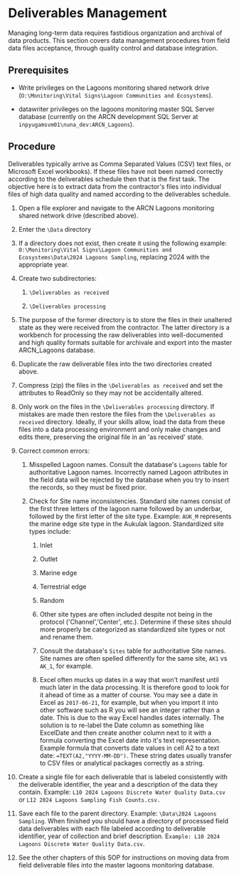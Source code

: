 

# Deliverables Management

Managing long-term data requires fastidious organization and archival of data products. This section covers data management procedures from field data files acceptance, through quality control and database integration.

## Prerequisites

-   Write privileges on the Lagoons monitoring shared network drive (`O:\Monitoring\Vital Signs\Lagoon Communities and Ecosystems`).

-   datawriter privileges on the lagoons monitoring master SQL Server database (currently on the ARCN development SQL Server at `inpyugamsvm01\nuna_dev:ARCN_Lagoons`).

## Procedure

Deliverables typically arrive as Comma Separated Values (CSV) text files, or Microsoft Excel workbooks). If these files have not been named correctly according to the deliverables schedule then that is the first task. The objective here is to extract data from the contractor's files into individual files of high data quality and named according to the deliverables schedule.

1.  Open a file explorer and navigate to the ARCN Lagoons monitoring shared network drive (described above).

2.  Enter the `\Data` directory

3.  If a directory does not exist, then create it using the following example: `O:\Monitoring\Vital Signs\Lagoon Communities and Ecosystems\Data\2024 Lagoons Sampling`, replacing 2024 with the appropriate year.

4.  Create two subdirectories:

    1.  `\Deliverables as received`

    2.  `\Deliverables processing`

5.  The purpose of the former directory is to store the files in their unaltered state as they were received from the contractor. The latter directory is a workbench for processing the raw deliverables into well-documented and high quality formats suitable for archivale and export into the master ARCN_Lagoons database.

6.  Duplicate the raw deliverable files into the two directories created above.

7.  Compress (zip) the files in the `\Deliverables as received` and set the attributes to ReadOnly so they may not be accidentally altered.

8.  Only work on the files in the `\Deliverables processing` directory. If mistakes are made then restore the files from the `\Deliverables as received` directory. Ideally, if your skills allow, load the data from these files into a data processing environment and only make changes and edits there, preserving the original file in an 'as received' state.

9.  Correct common errors:

    1.  Misspelled Lagoon names. Consult the database's `Lagoons` table for authoritative Lagoon names. Incorrectly named Lagoon attributes in the field data will be rejected by the database when you try to insert the records, so they must be fixed prior.

    2.  Check for Site name inconsistencies. Standard site names consist of the first three letters of the lagoon name followed by an underbar, followed by the first letter of the site type. Example: `AUK_M` represents the marine edge site type in the Aukulak lagoon. Standardized site types include:

        1.  Inlet

        2.  Outlet

        3.  Marine edge

        4.  Terrestrial edge

        5.  Random

        6.  Other site types are often included despite not being in the protocol ('Channel','Center', etc.). Determine if these sites should more properly be categorized as standardized site types or not and rename them.

        7.  Consult the database's `Sites` table for authoritative Site names. Site names are often spelled differently for the same site, `AK1` vs `AK_1`, for example.

        8.  Excel often mucks up dates in a way that won't manifest until much later in the data processing. It is therefore good to look for it ahead of time as a matter of course. You may see a date in Excel as `2017-06-21`, for example, but when you import it into other software such as R you will see an integer rather than a date. This is due to the way Excel handles dates internally. The solution is to re-label the Date column as something like ExcelDate and then create another column next to it with a formula converting the Excel date into it's text representation. Example formula that converts date values in cell A2 to a text date: `=TEXT(A2,"YYYY-MM-DD")`. These string dates usually transfer to CSV files or analytical packages correctly as a string.

10. Create a single file for each deliverable that is labeled consistently with the deliverable identifier, the year and a description of the data they contain. Example: `L10 2024 Lagoons Discrete Water Quality Data.csv` or `L12 2024 Lagoons Sampling Fish Counts.csv.`

11. Save each file to the parent directory. Example: `\Data\2024 Lagoons Sampling`. When finished you should have a directory of processed field data deliverables with each file labeled according to deliverable identifier, year of collection and brief description. E`xample: L10 2024 Lagoons Discrete Water Quality Data.csv`.

12. See the other chapters of this SOP for instructions on moving data from field deliverable files into the master lagoons monitoring database.
